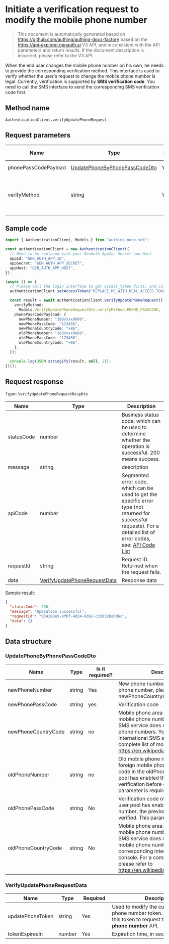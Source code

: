 # Initiate a verification request to modify the mobile phone number

<!--
Warning⚠️:
Do not modify this document directly,
https://github.com/Authing/authing-docs-factory
Use this project to generate
-->

<LastUpdated />

> This document is automatically generated based on https://github.com/authing/authing-docs-factory based on the https://api-explorer.genauth.ai V3 API, and is consistent with the API parameters and return results. If the document description is incorrect, please refer to the V3 API.

When the end user changes the mobile phone number on his own, he needs to provide the corresponding verification method. This interface is used to verify whether the user's request to change the mobile phone number is legal. Currently, verification is supported by **SMS verification code**. You need to call the SMS interface to send the corresponding SMS verification code first.

## Method name

`AuthenticationClient.verifyUpdatePhoneRequest`

## Request parameters

| Name                 | Type                                                                       | <div style="width:80px">Required</div> | Default value | <div style="width:300px">Description</div>                                                                                                                                        | <div style="width:200px"></div>Sample value</div> |
| -------------------- | -------------------------------------------------------------------------- | -------------------------------------- | ------------- | --------------------------------------------------------------------------------------------------------------------------------------------------------------------------------- | ------------------------------------------------- |
| phonePassCodePayload | <a href="#UpdatePhoneByPhonePassCodeDto">UpdatePhoneByPhonePassCodeDto</a> | Yes                                    | -             | Data verified using the phone number verification code method                                                                                                                     |                                                   |
| verifyMethod         | string                                                                     | Yes                                    | -             | Modify the verification method for the phone number:<br>- `PHONE_PASSCODE`: Use the SMS verification code method for verification. Currently, only this method is supported. <br> |                                                   |

## Sample code

```ts
import { AuthenticationClient, Models } from "authing-node-sdk";

const authenticationClient = new AuthenticationClient({
  // Need to be replaced with your GenAuth AppId, Secret and Host
  appId: "GEN_AUTH_APP_ID",
  appSecret: "GEN_AUTH_APP_SECRET",
  appHost: "GEN_AUTH_APP_HOST",
});

(async () => {
  // Please call the login interface to get access_token first, and call the setAccessToken method to set access_token
  authenticationClient.setAccessToken("REPLACE_ME_WITH_REAL_ACCESS_TOKEN");

  const result = await authenticationClient.verifyUpdatePhoneRequest({
    verifyMethod:
      Models.VerifyUpdatePhoneRequestDto.verifyMethod.PHONE_PASSCODE,
    phonePassCodePayload: {
      newPhoneNumber: "188xxxx9999",
      newPhonePassCode: "123456",
      newPhoneCountryCode: "+86",
      oldPhoneNumber: "188xxxx8888",
      oldPhonePassCode: "123456",
      oldPhoneCountryCode: "+86",
    },
  });

  console.log(JSON.stringify(result, null, 2));
})();
```

## Request response

Type: `VerifyUpdatePhoneRequestRespDto`

| Name       | Type                                                                     | Description                                                                                                                                                                                                                                                                                                                                    |
| ---------- | ------------------------------------------------------------------------ | ---------------------------------------------------------------------------------------------------------------------------------------------------------------------------------------------------------------------------------------------------------------------------------------------------------------------------------------------- |
| statusCode | number                                                                   | Business status code, which can be used to determine whether the operation is successful. 200 means success.                                                                                                                                                                                                                                   |
| message    | string                                                                   | description                                                                                                                                                                                                                                                                                                                                    |
| apiCode    | number                                                                   | Segmented error code, which can be used to get the specific error type (not returned for successful requests). For a detailed list of error codes, see: [API Code List](https://api-explorer.genauth.ai/?tag=group/%E5%BC%80%E5%8F%91%E5%87%86%E5%A4%87#tag/%E5%BC%80%E5%8F%91%E5%87%86%E5%A4%87/%E9%94%99%E8%AF%AF%E5%A4%84%E7%90%86/apiCode) |
| requestId  | string                                                                   | Request ID. Returned when the request fails.                                                                                                                                                                                                                                                                                                   |
| data       | <a href="#VerifyUpdatePhoneRequestData">VerifyUpdatePhoneRequestData</a> | Response data                                                                                                                                                                                                                                                                                                                                  |

Sample result:

```json
{
  "statusCode": 200,
  "message": "Operation successful",
  "requestId": "934108e5-9fbf-4d24-8da1-c330328abd6c",
  "data": {}
}
```

## Data structure

### <a id="UpdatePhoneByPhonePassCodeDto"></a> UpdatePhoneByPhonePassCodeDto

| Name                | Type   | <div style="width:80px">Is it required?</div> | <div style="width:300px">Description</div>                                                                                                                                                                                                                                                                                                                                                                   | <div style="width:200px">Sample value</div> |
| ------------------- | ------ | --------------------------------------------- | ------------------------------------------------------------------------------------------------------------------------------------------------------------------------------------------------------------------------------------------------------------------------------------------------------------------------------------------------------------------------------------------------------------ | ------------------------------------------- |
| newPhoneNumber      | string | Yes                                           | New phone number without area code. If it is a foreign phone number, please specify the area code in the newPhoneCountryCode parameter.                                                                                                                                                                                                                                                                      | `188xxxx8888`                               |
| newPhonePassCode    | string | yes                                           | Verification code                                                                                                                                                                                                                                                                                                                                                                                            | `123456`                                    |
| newPhoneCountryCode | string | no                                            | Mobile phone area code. This parameter is optional for mobile phone numbers in mainland China. The GenAuth SMS service does not yet support international mobile phone numbers. You need to configure the corresponding international SMS service in the GenAuth console. For a complete list of mobile phone area codes, please refer to https://en.wikipedia.org/wiki/List_of_country_calling_codes.       | `+86`                                       |
| oldPhoneNumber      | string | no                                            | Old mobile phone number without area code. If it is a foreign mobile phone number, please specify the area code in the oldPhoneCountryCode parameter. If the user pool has enabled the previous mobile phone number verification before changing the mobile phone number, this parameter is required.                                                                                                        | `188xxxx8888`                               |
| oldPhonePassCode    | string | No                                            | Verification code of the old mobile phone number. If the user pool has enabled the change of mobile phone number, the previous mobile phone number needs to be verified. This parameter is required.                                                                                                                                                                                                         | `123456`                                    |
| oldPhoneCountryCode | string | No                                            | Mobile phone area code. This parameter is optional for mobile phone numbers in mainland China. The GenAuth SMS service does not currently support international mobile phone numbers. You need to configure the corresponding international SMS service in the GenAuth console. For a complete list of mobile phone area codes, please refer to https://en.wikipedia.org/wiki/List_of_country_calling_codes. | `+86`                                       |

### <a id="VerifyUpdatePhoneRequestData"></a> VerifyUpdatePhoneRequestData

| Name             | Type   | <div style="width:80px">Required</div> | <div style="width:300px">Description</div>                                                                                          | <div style="width:200px">Sample value</div> |
| ---------------- | ------ | -------------------------------------- | ----------------------------------------------------------------------------------------------------------------------------------- | ------------------------------------------- |
| updatePhoneToken | string | Yes                                    | Used to modify the current mobile phone number token. You need to use this token to request the **Modify mobile phone number** API. |                                             |
| tokenExpiresIn   | number | Yes                                    | Expiration time, in seconds.                                                                                                        |                                             |
